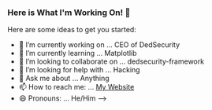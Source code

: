### Here is What I'm Working On! 👋



Here are some ideas to get you started:

- 🔭 I’m currently working on ... CEO of DedSecurity
- 🌱 I’m currently learning ... Matplotlib
- 👯 I’m looking to collaborate on ... dedsecurity-framework
- 🤔 I’m looking for help with ... Hacking
- 💬 Ask me about ... Anything
- 📫 How to reach me: ... [My Website](https://dedsecurity.com)
- 😄 Pronouns: ... He/Him
-->
